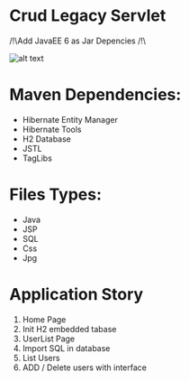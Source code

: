 # Crud Legacy Servlet
/!\Add JavaEE 6 as Jar Depencies /!\

![alt text](https://github.com/fukakai/MVPs/blob/master/Java/CrudLegacyServlet/src/main/webapp/images/screen.png)

# Maven Dependencies:
* Hibernate Entity Manager
* Hibernate Tools
* H2 Database
* JSTL
* TagLibs

# Files Types:
* Java
* JSP
* SQL
* Css
* Jpg

# Application Story
1. Home Page
2. Init H2 embedded tabase
2. UserList Page
3. Import SQL in database
4. List Users
5. ADD / Delete users with interface
